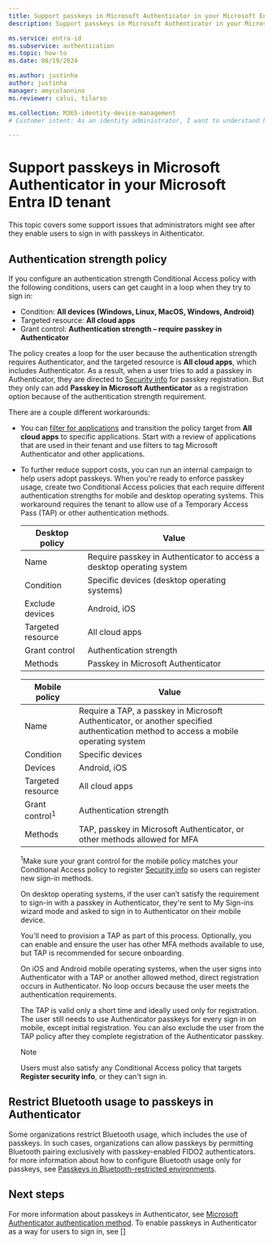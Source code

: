 ```yaml
---
title: Support passkeys in Microsoft Authenticator in your Microsoft Entra ID tenant
description: Support passkeys in Microsoft Authenticator in your Microsoft Entra ID tenant.

ms.service: entra-id 
ms.subservice: authentication
ms.topic: how-to
ms.date: 08/19/2024

ms.author: justinha
author: justinha
manager: amycolannino
ms.reviewer: calui, tilarso

ms.collection: M365-identity-device-management
# Customer intent: As an identity administrator, I want to understand how users can register a passkey in Microsoft Authenticator 

---
```

# Support passkeys in Microsoft Authenticator in your Microsoft Entra ID tenant

This topic covers some support issues that administrators might see after they enable users to sign in with passkeys in Aithenticator.

## Authentication strength policy

If you configure an authentication strength Conditional Access policy with the following conditions, users can get caught in a loop when they try to sign in: 

- Condition: **All devices (Windows, Linux, MacOS, Windows, Android)** 
- Targeted resource: **All cloud apps** 
- Grant control: **Authentication strength – require passkey in Authenticator** 

The policy creates a loop for the user because the authentication strength requires Authenticator, and the targeted resource is **All cloud apps**, which includes Authenticator. As a result, when a user tries to add a passkey in Authenticator, they are directed to [Security info](https://mysignins.microsoft.com/security-info) for passkey registration. But they only can add **Passkey in Microsoft Authenticator** as a registration option because of the authentication strength requirement. 

There are a couple different workarounds:

- You can [filter for applications](~/identity/conditional-access/concept-filter-for-applications.md) and transition the policy target from **All cloud apps** to specific applications. Start with a review of applications that are used in their tenant and use filters to tag Microsoft Authenticator and other applications.


- To further reduce support costs, you can run an internal campaign to help users adopt passkeys. When you're ready to enforce passkey usage, create two Conditional Access policies that each require different authentication strengths for mobile and desktop operating systems. This workaround requires the tenant to allow use of a Temporary Access Pass (TAP) or other authentication methods. 

  | Desktop policy    | Value |
  |-------------------|-------|
  | Name              | Require passkey in Authenticator to access a desktop operating system |
  | Condition         | Specific devices (desktop operating systems) |
  | Exclude devices   | Android, iOS |
  | Targeted resource | All cloud apps |
  | Grant control     | Authentication strength |
  | Methods           | Passkey in Microsoft Authenticator |

  | Mobile policy     | Value |
  |-------------------|-------|
  | Name              | Require a TAP, a passkey in Microsoft Authenticator, or another specified authentication method to access a mobile operating system | 
  | Condition         | Specific devices |
  | Devices           | Android, iOS |
  | Targeted resource | All cloud apps |
  | Grant control<sup>1</sup>    | Authentication strength |
  | Methods           | TAP, passkey in Microsoft Authenticator, or other methods allowed for MFA |

  <sup>1</sup>Make sure your grant control for the mobile policy matches your Conditional Access policy to register [Security info](https://mysignins.microsoft.com/security-info) so users can register new sign-in methods. 

  On desktop operating systems, if the user can’t satisfy the requirement to sign-in with a passkey in Authenticator, they're sent to My Sign-ins wizard mode and asked to sign in to Authenticator on their mobile device.  

  You'll need to provision a TAP as part of this process. Optionally, you can enable and ensure the user has other MFA methods available to use, but TAP is recommended for secure onboarding.  

  On iOS and Android mobile operating systems, when the user signs into Authenticator with a TAP or another allowed method, direct registration occurs in Authenticator. No loop occurs because the user meets the authentication requirements.  

  The TAP is valid only a short time and ideally used only for registration. The user still needs to use Authenticator passkeys for every sign in on mobile, except initial registration. You can also exclude the user from the TAP policy after they complete registration of the Authenticator passkey. 

  >[!NOTE]
  >Users must also satisfy any Conditional Access policy that targets **Register security info**, or they can't sign in.  

## Restrict Bluetooth usage to passkeys in Authenticator

Some organizations restrict Bluetooth usage, which includes the use of passkeys. In such cases, organizations can allow passkeys by permitting Bluetooth pairing exclusively with passkey-enabled FIDO2 authenticators. for more information about how to configure Bluetooth usage only for passkeys, see [Passkeys in Bluetooth-restricted environments](https://review.learn.microsoft.com/en-us/windows/security/identity-protection/passkeys/?branch=pr-en-us-10051&tabs=windows#passkeys-in-bluetooth-restricted-environments).

## Next steps 

For more information about passkeys in Authenticator, see [Microsoft Authenticator authentication method](concept-authentication-authenticator-app.md).
To enable passkeys in Authenticator as a way for users to sign in, see []